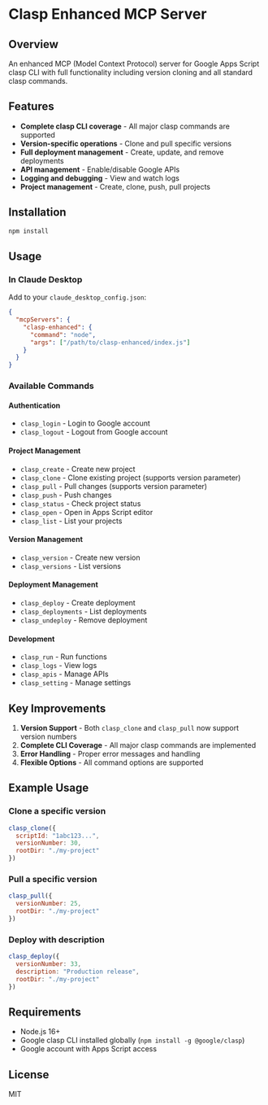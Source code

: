 # Clasp Enhanced MCP Server

## Overview
An enhanced MCP (Model Context Protocol) server for Google Apps Script clasp CLI with full functionality including version cloning and all standard clasp commands.

## Features
- **Complete clasp CLI coverage** - All major clasp commands are supported
- **Version-specific operations** - Clone and pull specific versions
- **Full deployment management** - Create, update, and remove deployments
- **API management** - Enable/disable Google APIs
- **Logging and debugging** - View and watch logs
- **Project management** - Create, clone, push, pull projects

## Installation

```bash
npm install
```

## Usage

### In Claude Desktop
Add to your `claude_desktop_config.json`:

```json
{
  "mcpServers": {
    "clasp-enhanced": {
      "command": "node",
      "args": ["/path/to/clasp-enhanced/index.js"]
    }
  }
}
```

### Available Commands

#### Authentication
- `clasp_login` - Login to Google account
- `clasp_logout` - Logout from Google account

#### Project Management
- `clasp_create` - Create new project
- `clasp_clone` - Clone existing project (supports version parameter)
- `clasp_pull` - Pull changes (supports version parameter)
- `clasp_push` - Push changes
- `clasp_status` - Check project status
- `clasp_open` - Open in Apps Script editor
- `clasp_list` - List your projects

#### Version Management
- `clasp_version` - Create new version
- `clasp_versions` - List versions

#### Deployment Management
- `clasp_deploy` - Create deployment
- `clasp_deployments` - List deployments
- `clasp_undeploy` - Remove deployment

#### Development
- `clasp_run` - Run functions
- `clasp_logs` - View logs
- `clasp_apis` - Manage APIs
- `clasp_setting` - Manage settings

## Key Improvements
1. **Version Support** - Both `clasp_clone` and `clasp_pull` now support version numbers
2. **Complete CLI Coverage** - All major clasp commands are implemented
3. **Error Handling** - Proper error messages and handling
4. **Flexible Options** - All command options are supported

## Example Usage

### Clone a specific version
```javascript
clasp_clone({
  scriptId: "1abc123...",
  versionNumber: 30,
  rootDir: "./my-project"
})
```

### Pull a specific version
```javascript
clasp_pull({
  versionNumber: 25,
  rootDir: "./my-project"
})
```

### Deploy with description
```javascript
clasp_deploy({
  versionNumber: 33,
  description: "Production release",
  rootDir: "./my-project"
})
```

## Requirements
- Node.js 16+
- Google clasp CLI installed globally (`npm install -g @google/clasp`)
- Google account with Apps Script access

## License
MIT
